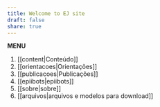 ```yaml
---
title: Welcome to EJ site
draft: false
share: true
---
```


**MENU**

1) [[content|Conteúdo]]
2) [[orientacoes|Orientações]]
3) [[publicacoes|Publicações]]
4) [[epiibots|epiibots]]
5) [[sobre|sobre]] 
6) [[arquivos|arquivos e modelos para download]] 


